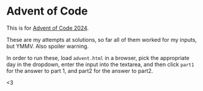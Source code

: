 # Advent of Code

This is for [Advent of Code 2024](https://adventofcode.com/2024).

These are my attempts at solutions, so far all of them worked for my inputs, but YMMV.  Also spoiler warning.

In order to run these, load `advent.html` in a browser, pick the appropriate day in the dropdown, enter the input into the textarea, and then click `part1` for the answer to part 1, and part2 for the answer to part2.

<3

